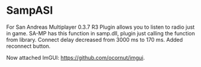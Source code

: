 # SampASI
For San Andreas Multiplayer 0.3.7 R3
Plugin allows you to listen to radio just in game. SA-MP has this function in samp.dll, plugin just calling the function from library.
Connect delay decreased from 3000 ms to 170 ms.
Added reconnect button.

Now attached ImGUI: https://github.com/ocornut/imgui.
